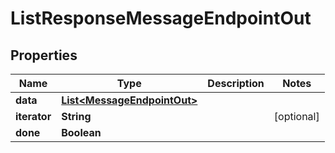 

# ListResponseMessageEndpointOut

## Properties

Name | Type | Description | Notes
------------ | ------------- | ------------- | -------------
**data** | [**List&lt;MessageEndpointOut&gt;**](MessageEndpointOut.md) |  | 
**iterator** | **String** |  |  [optional]
**done** | **Boolean** |  | 



